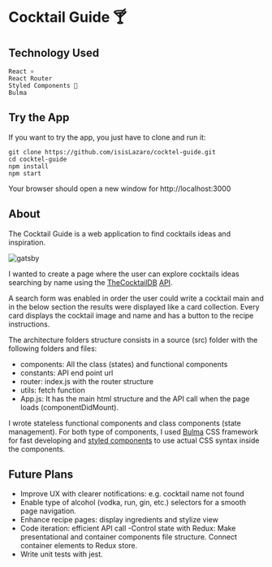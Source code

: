 # Cocktail Guide 🍸

## Technology Used

    React ⚛️
    React Router
    Styled Components 💅
    Bulma

## Try the App

If you want to try the app, you just have to clone and run it:

    git clone https://github.com/isisLazaro/cocktel-guide.git
    cd cocktel-guide
    npm install
    npm start

Your browser should open a new window for http://localhost:3000

## About

The Cocktail Guide is a web application to find cocktails ideas and inspiration.

![gatsby](https://media.giphy.com/media/rY93u9tQbybks/source.gif)

I wanted to create a page where the user can explore cocktails ideas searching by name using the [TheCocktailDB](https://www.thecocktaildb.com/) [API](https://www.thecocktaildb.com/api.php).

A search form was enabled in order the user could write a cocktail main and in the below section the results were displayed like a card collection. Every card displays the cocktail image and name and has a button to the recipe instructions.

The architecture folders structure consists in a source (src) folder with the following folders and files:

- components: All the class (states) and functional components
- constants: API end point url
- router: index.js with the router structure
- utils: fetch function
- App.js: It has the main html structure and the API call when the page loads (componentDidMount).

I wrote stateless functional components and class components (state management). For both type of components, I used [Bulma](https://bulma.io/) CSS framework for fast developing and [styled components](https://www.styled-components.com/) to use actual CSS syntax inside the components.

## Future Plans

- Improve UX with clearer notifications: e.g. cocktail name not found
- Enable type of alcohol (vodka, run, gin, etc.) selectors for a smooth page navigation.
- Enhance recipe pages: display ingredients and stylize view
- Code iteration: efficient API call
  -Control state with Redux: Make presentational and container components file structure. Connect container elements to Redux store.
- Write unit tests with jest.
